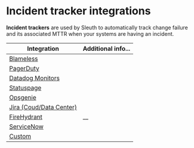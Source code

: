 # Incident tracker integrations

**Incident trackers** are used by Sleuth to automatically track change failure and its associated MTTR when your systems are having an incident.

| Integration                                          | Additional info... |
| ---------------------------------------------------- | ------------------ |
| [Blameless](blameless.md)                            |                    |
| [PagerDuty](pagerduty.md)                            |                    |
| [Datadog Monitors](datadog.md)                       |                    |
| [Statuspage](statuspage.md)                          |                    |
| [Opsgenie](opsgenie.md)                              |                    |
| [Jira (Coud/Data Center)](jira-cloud-data-center.md) |                    |
| [FireHydrant](firehydrant.md)                        | \_\_               |
| [ServiceNow](servicenow.md)                          |                    |
| [Custom](custom.md)                                  |                    |
